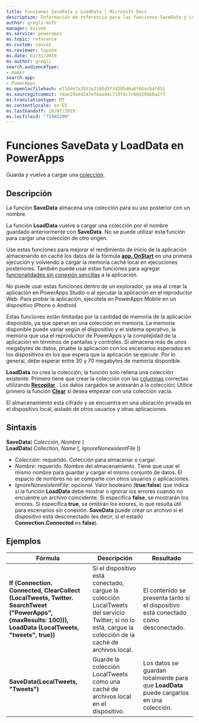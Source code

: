 ```yaml
---
title: Funciones SaveData y LoadData | Microsoft Docs
description: Información de referencia para las funciones SaveData y LoadData en PowerApps, incluida la sintaxis
author: gregli-msft
manager: kvivek
ms.service: powerapps
ms.topic: reference
ms.custom: canvas
ms.reviewer: tapanm
ms.date: 01/31/2019
ms.author: gregli
search.audienceType:
- maker
search.app:
- PowerApps
ms.openlocfilehash: e716de7a3551e2195d3f3459540a6f68acb4fd51
ms.sourcegitcommit: 7dae19a44247ef6aad4c718fdc7c68d298b0a1f3
ms.translationtype: MT
ms.contentlocale: es-ES
ms.lasthandoff: 10/07/2019
ms.locfileid: "71992290"
---
```

# <a name="savedata-and-loaddata-functions-in-powerapps"></a>Funciones SaveData y LoadData en PowerApps
Guarda y vuelve a cargar una [colección](../working-with-data-sources.md#collections).

## <a name="description"></a>Descripción
La función **SaveData** almacena una colección para su uso posterior con un nombre.  

La función **LoadData** vuelve a cargar una colección por el nombre guardado anteriormente con **SaveData**. No se puede utilizar esta función para cargar una colección de otro origen.  

Use estas funciones para mejorar el rendimiento de inicio de la aplicación almacenando en caché los datos de la fórmula **[app. OnStart](../controls/control-screen.md#additional-properties)** en una primera ejecución y volviendo a cargar la memoria caché local en ejecuciones posteriores. También puede usar estas funciones para agregar [funcionalidades sin conexión sencillas](../offline-apps.md) a la aplicación.

No puede usar estas funciones dentro de un explorador, ya sea al crear la aplicación en PowerApps Studio o al ejecutar la aplicación en el reproductor Web. Para probar la aplicación, ejecútela en PowerApps Mobile en un dispositivo iPhone o Android.

Estas funciones están limitadas por la cantidad de memoria de la aplicación disponible, ya que operan en una colección en memoria. La memoria disponible puede variar según el dispositivo y el sistema operativo, la memoria que usa el reproductor de PowerApps y la complejidad de la aplicación en términos de pantallas y controles. Si almacena más de unos megabytes de datos, pruebe la aplicación con los escenarios esperados en los dispositivos en los que espera que la aplicación se ejecute. Por lo general, debe esperar entre 30 y 70 megabytes de memoria disponible.  

**LoadData** no crea la colección; la función solo rellena una colección existente. Primero tiene que crear la colección con las [columnas](../working-with-tables.md#columns) correctas utilizando **[Recopilar](function-clear-collect-clearcollect.md)** . Los datos cargados se anexarán a la colección; Utilice primero la función **[Clear](function-clear-collect-clearcollect.md)** si desea empezar con una colección vacía.

El almacenamiento está cifrado y se encuentra en una ubicación privada en el dispositivo local, aislado de otros usuarios y otras aplicaciones.

## <a name="syntax"></a>Sintaxis
**SaveData**( *Colección*, *Nombre* )<br>**LoadData**( *Collection*, *Name* [, *IgnoreNonexistentFile* ])

* *Colección*: requerido.  Colección para almacenar o cargar.
* *Nombre*: requerido.  Nombre del almacenamiento. Tiene que usar el mismo nombre para guardar y cargar el mismo conjunto de datos. El espacio de nombres no se comparte con otros usuarios o aplicaciones.
* *IgnoreNonexistentFile*: opcional. Valor booleano (**true**/**false**) que indica si la función **LoadData** debe mostrar o ignorar los errores cuando no encuentre un archivo coincidente. Si especifica **false**, se mostrarán los errores. Si especifica **true**, se omitirán los errores, lo que resulta útil para escenarios sin conexión. **SaveData** puede crear un archivo si el dispositivo está desconectado (es decir, si el estado **Connection.Connected** es **false**).

## <a name="examples"></a>Ejemplos

| Fórmula | Descripción | Resultado |
| --- | --- | --- |
| **If (Connection. Connected, ClearCollect (LocalTweets, Twitter. SearchTweet ("PowerApps", {maxResults: 100})), LoadData (LocalTweets, "tweets", true))** |Si el dispositivo está conectado, cargue la colección LocalTweets del servicio Twitter; si no lo está, cargue la colección de la caché de archivos local. |El contenido se presenta tanto si el dispositivo está conectado como desconectado. |
| **SaveData(LocalTweets, "Tweets")** |Guarde la colección LocalTweets como una caché de archivos local en el dispositivo. |Los datos se guardan localmente para que **LoadData** puede cargarlos en una colección. |

